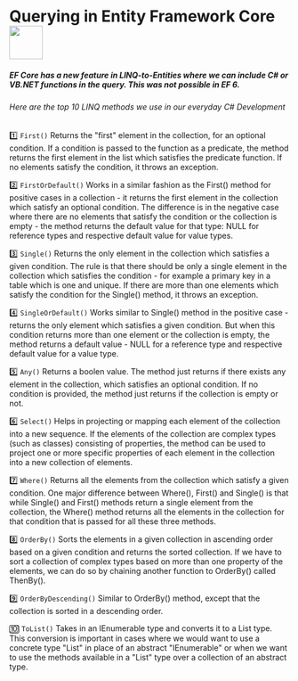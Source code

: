 # Querying in Entity Framework Core  <img src="https://media.giphy.com/media/dYsB5F09z0fYvQLm9K/giphy.gif" width="60">
##### EF Core has a new feature in LINQ-to-Entities where we can include C# or VB.NET functions in the query. This was not possible in EF 6.

###### Here are the top 10 LINQ methods we use in our everyday C# Development

1️⃣ `First()`  Returns the "first" element in the collection, for an optional condition. If a condition is passed to the function as a predicate, the method returns the first element in the list which satisfies the predicate function. If no elements satisfy the condition, it throws an exception.

2️⃣ `FirstOrDefault()`  Works in a similar fashion as the First() method for positive cases in a collection - it returns the first element in the collection which satisfy an optional condition. The difference is in the negative case where there are no elements that satisfy the condition or the collection is empty - the method returns the default value for that type: NULL for reference types and respective default value for value types.

3️⃣ `Single()`  Returns the only element in the collection which satisfies a given condition. The rule is that there should be only a single element in the collection which satisfies the condition - for example a primary key in a table which is one and unique. If there are more than one elements which satisfy the condition for the Single() method, it throws an exception.

4️⃣ `SingleOrDefault()` Works similar to Single() method in the positive case - returns the only element which satisfies a given condition. But when this condition returns more than one element or the collection is empty, the method returns a default value - NULL for a reference type and respective default value for a value type.

5️⃣ `Any()` Returns a boolen value. The method just returns if there exists any element in the collection, which satisfies an optional condition. If no condition is provided, the method just returns if the collection is empty or not.

6️⃣ `Select()` Helps in projecting or mapping each element of the collection into a new sequence. If the elements of the collection are complex types (such as classes) consisting of properties, the method can be used to project one or more specific properties of each element in the collection into a new collection of elements.

7️⃣ `Where()` Returns all the elements from the collection which satisfy a given condition. One major difference between Where(), First() and Single() is that while Single() and First() methods return a single element from the collection, the Where() method returns all the elements in the collection for that condition that is passed for all these three methods.

8️⃣ `OrderBy()` Sorts the elements in a given collection in ascending order based on a given condition and returns the sorted collection. If we have to sort a collection of complex types based on more than one property of the elements, we can do so by chaining another function to OrderBy() called ThenBy().

9️⃣ `OrderByDescending()` Similar to OrderBy() method, except that the collection is sorted in a descending order.

🔟 `ToList()` Takes in an IEnumerable type and converts it to a List type. This conversion is important in cases where we would want to use a concrete type "List" in place of an abstract "IEnumerable" or when we want to use the methods available in a "List" type over a collection of an abstract type.
